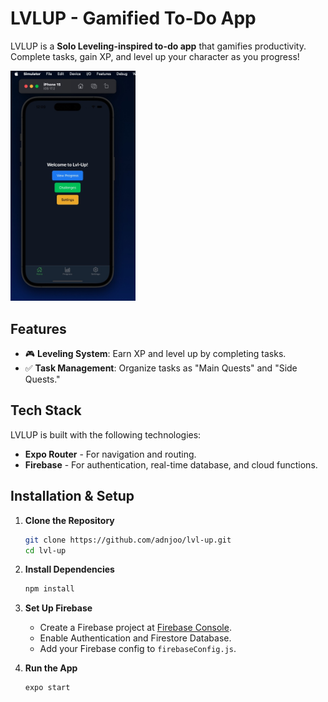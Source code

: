 # LVLUP - Gamified To-Do App

LVLUP is a **Solo Leveling-inspired to-do app** that gamifies productivity. Complete tasks, gain XP, and level up your character as you progress!

<img src='./assets/screen-20250307.jpg' width='200' >

## Features
- 🎮 **Leveling System**: Earn XP and level up by completing tasks.
- ✅ **Task Management**: Organize tasks as "Main Quests" and "Side Quests."

## Tech Stack
LVLUP is built with the following technologies:

- **Expo Router** - For navigation and routing.
- **Firebase** - For authentication, real-time database, and cloud functions.

## Installation & Setup
1. **Clone the Repository**
   ```sh
   git clone https://github.com/adnjoo/lvl-up.git
   cd lvl-up
   ```
2. **Install Dependencies**
   ```sh
   npm install
   ```
3. **Set Up Firebase**
   - Create a Firebase project at [Firebase Console](https://console.firebase.google.com/).
   - Enable Authentication and Firestore Database.
   - Add your Firebase config to `firebaseConfig.js`.

4. **Run the App**
   ```sh
   expo start
   ```
